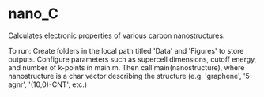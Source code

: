 # nano_C
Calculates electronic properties of various carbon nanostructures. 

To run: Create folders in the local path titled 'Data' and 'Figures' to store outputs. Configure parameters such as supercell dimensions, cutoff energy, and number of k-points in main.m. Then call main(nanostructure), where nanostructure is a char vector describing the structure (e.g. 'graphene', '5-agnr', '(10,0)-CNT', etc.)
